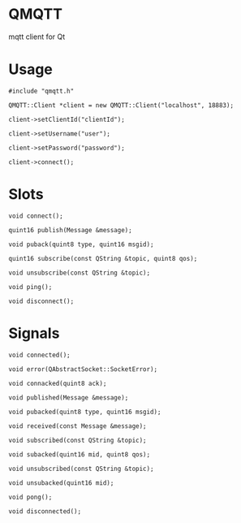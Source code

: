 QMQTT
=====

mqtt client for Qt

Usage
=====

	#include "qmqtt.h"

	QMQTT::Client *client = new QMQTT::Client("localhost", 18883);

	client->setClientId("clientId");

	client->setUsername("user");

	client->setPassword("password");

	client->connect();


Slots
=====

	void connect();

	quint16 publish(Message &message);

	void puback(quint8 type, quint16 msgid);

	quint16 subscribe(const QString &topic, quint8 qos);

	void unsubscribe(const QString &topic);

	void ping();

	void disconnect();

Signals
=======

	void connected();

	void error(QAbstractSocket::SocketError);

	void connacked(quint8 ack);

	void published(Message &message);

	void pubacked(quint8 type, quint16 msgid);

	void received(const Message &message);

	void subscribed(const QString &topic);

	void subacked(quint16 mid, quint8 qos);

	void unsubscribed(const QString &topic);

	void unsubacked(quint16 mid);

	void pong();

	void disconnected();


